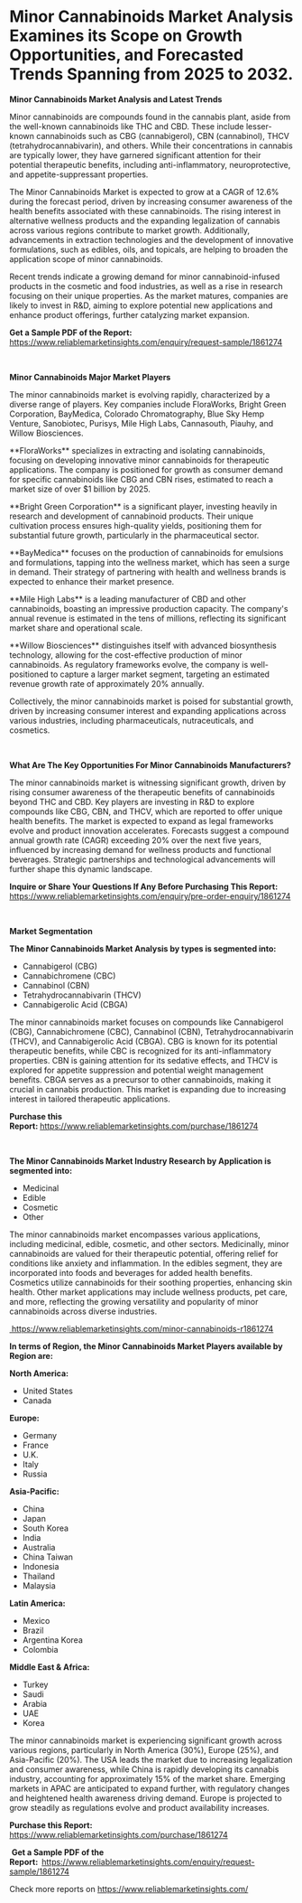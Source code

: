 <p><h1>Minor Cannabinoids Market Analysis Examines its Scope on Growth Opportunities, and Forecasted Trends Spanning from 2025 to 2032.</h1></p><p><strong>Minor Cannabinoids Market Analysis and Latest Trends</strong></p>
<p><p>Minor cannabinoids are compounds found in the cannabis plant, aside from the well-known cannabinoids like THC and CBD. These include lesser-known cannabinoids such as CBG (cannabigerol), CBN (cannabinol), THCV (tetrahydrocannabivarin), and others. While their concentrations in cannabis are typically lower, they have garnered significant attention for their potential therapeutic benefits, including anti-inflammatory, neuroprotective, and appetite-suppressant properties.</p><p>The Minor Cannabinoids Market is expected to grow at a CAGR of 12.6% during the forecast period, driven by increasing consumer awareness of the health benefits associated with these cannabinoids. The rising interest in alternative wellness products and the expanding legalization of cannabis across various regions contribute to market growth. Additionally, advancements in extraction technologies and the development of innovative formulations, such as edibles, oils, and topicals, are helping to broaden the application scope of minor cannabinoids.</p><p>Recent trends indicate a growing demand for minor cannabinoid-infused products in the cosmetic and food industries, as well as a rise in research focusing on their unique properties. As the market matures, companies are likely to invest in R&D, aiming to explore potential new applications and enhance product offerings, further catalyzing market expansion.</p></p>
<p><strong>Get a Sample PDF of the Report:&nbsp;</strong> <a href="https://www.reliablemarketinsights.com/enquiry/request-sample/1861274?utm_campaign=2206&utm_medium=2&utm_source=Github&utm_content=ia&utm_term=03022025&utm_id=minor-cannabinoids">https://www.reliablemarketinsights.com/enquiry/request-sample/1861274</a></p>
<p>&nbsp;</p>
<p><strong>Minor Cannabinoids Major Market Players</strong></p>
<p><p>The minor cannabinoids market is evolving rapidly, characterized by a diverse range of players. Key companies include FloraWorks, Bright Green Corporation, BayMedica, Colorado Chromatography, Blue Sky Hemp Venture, Sanobiotec, Purisys, Mile High Labs, Cannasouth, Piauhy, and Willow Biosciences.</p><p>**FloraWorks** specializes in extracting and isolating cannabinoids, focusing on developing innovative minor cannabinoids for therapeutic applications. The company is positioned for growth as consumer demand for specific cannabinoids like CBG and CBN rises, estimated to reach a market size of over $1 billion by 2025.</p><p>**Bright Green Corporation** is a significant player, investing heavily in research and development of cannabinoid products. Their unique cultivation process ensures high-quality yields, positioning them for substantial future growth, particularly in the pharmaceutical sector.</p><p>**BayMedica** focuses on the production of cannabinoids for emulsions and formulations, tapping into the wellness market, which has seen a surge in demand. Their strategy of partnering with health and wellness brands is expected to enhance their market presence.</p><p>**Mile High Labs** is a leading manufacturer of CBD and other cannabinoids, boasting an impressive production capacity. The company's annual revenue is estimated in the tens of millions, reflecting its significant market share and operational scale.</p><p>**Willow Biosciences** distinguishes itself with advanced biosynthesis technology, allowing for the cost-effective production of minor cannabinoids. As regulatory frameworks evolve, the company is well-positioned to capture a larger market segment, targeting an estimated revenue growth rate of approximately 20% annually.</p><p>Collectively, the minor cannabinoids market is poised for substantial growth, driven by increasing consumer interest and expanding applications across various industries, including pharmaceuticals, nutraceuticals, and cosmetics.</p></p>
<p>&nbsp;</p>
<p><strong>What Are The Key Opportunities For Minor Cannabinoids Manufacturers?</strong></p>
<p><p>The minor cannabinoids market is witnessing significant growth, driven by rising consumer awareness of the therapeutic benefits of cannabinoids beyond THC and CBD. Key players are investing in R&D to explore compounds like CBG, CBN, and THCV, which are reported to offer unique health benefits. The market is expected to expand as legal frameworks evolve and product innovation accelerates. Forecasts suggest a compound annual growth rate (CAGR) exceeding 20% over the next five years, influenced by increasing demand for wellness products and functional beverages. Strategic partnerships and technological advancements will further shape this dynamic landscape.</p></p>
<p><strong>Inquire or Share Your Questions If Any Before Purchasing This Report:</strong> <a href="https://www.reliablemarketinsights.com/enquiry/pre-order-enquiry/1861274?utm_campaign=2206&utm_medium=2&utm_source=Github&utm_content=ia&utm_term=03022025&utm_id=minor-cannabinoids">https://www.reliablemarketinsights.com/enquiry/pre-order-enquiry/1861274</a></p>
<p>&nbsp;</p>
<p><strong>Market Segmentation</strong></p>
<p><strong>The Minor Cannabinoids Market Analysis by types is segmented into:</strong></p>
<p><ul><li>Cannabigerol (CBG)</li><li>Cannabichromene (CBC)</li><li>Cannabinol (CBN)</li><li>Tetrahydrocannabivarin (THCV)</li><li>Cannabigerolic Acid (CBGA)</li></ul></p>
<p><p>The minor cannabinoids market focuses on compounds like Cannabigerol (CBG), Cannabichromene (CBC), Cannabinol (CBN), Tetrahydrocannabivarin (THCV), and Cannabigerolic Acid (CBGA). CBG is known for its potential therapeutic benefits, while CBC is recognized for its anti-inflammatory properties. CBN is gaining attention for its sedative effects, and THCV is explored for appetite suppression and potential weight management benefits. CBGA serves as a precursor to other cannabinoids, making it crucial in cannabis production. This market is expanding due to increasing interest in tailored therapeutic applications.</p></p>
<p><strong>Purchase this Report:&nbsp;</strong><a href="https://www.reliablemarketinsights.com/purchase/1861274?utm_campaign=2206&utm_medium=2&utm_source=Github&utm_content=ia&utm_term=03022025&utm_id=minor-cannabinoids">https://www.reliablemarketinsights.com/purchase/1861274</a></p>
<p>&nbsp;</p>
<p><strong>The Minor Cannabinoids Market Industry Research by Application is segmented into:</strong></p>
<p><ul><li>Medicinal</li><li>Edible</li><li>Cosmetic</li><li>Other</li></ul></p>
<p><p>The minor cannabinoids market encompasses various applications, including medicinal, edible, cosmetic, and other sectors. Medicinally, minor cannabinoids are valued for their therapeutic potential, offering relief for conditions like anxiety and inflammation. In the edibles segment, they are incorporated into foods and beverages for added health benefits. Cosmetics utilize cannabinoids for their soothing properties, enhancing skin health. Other market applications may include wellness products, pet care, and more, reflecting the growing versatility and popularity of minor cannabinoids across diverse industries.</p></p>
<p><a href="https://www.reliablemarketinsights.com/minor-cannabinoids-r1861274?utm_campaign=2206&utm_medium=2&utm_source=Github&utm_content=ia&utm_term=03022025&utm_id=minor-cannabinoids">&nbsp;https://www.reliablemarketinsights.com/minor-cannabinoids-r1861274</a></p>
<p><strong>In terms of Region, the Minor Cannabinoids Market Players available by Region are:</strong></p>
<p>
    <p> <strong> North America: </strong>
        <ul>
            <li>United States</li>
            <li>Canada</li>
        </ul>
        </p> 
    <p> <strong> Europe: </strong>
        <ul>
            <li>Germany</li>
            <li>France</li>
            <li>U.K.</li>
            <li>Italy</li>
            <li>Russia</li>
        </ul>
        </p> 
    <p> <strong> Asia-Pacific: </strong>
        <ul>
            <li>China</li>
            <li>Japan</li>
            <li>South Korea</li>
            <li>India</li>
            <li>Australia</li>
            <li>China Taiwan</li>
            <li>Indonesia</li>
            <li>Thailand</li>
            <li>Malaysia</li>
        </ul>
        </p> 
    <p> <strong> Latin America: </strong>
        <ul>
            <li>Mexico</li>
            <li>Brazil</li>
            <li>Argentina Korea</li>
            <li>Colombia</li>
        </ul>
        </p> 
    <p> <strong> Middle East & Africa: </strong>
        <ul>
            <li>Turkey</li>
            <li>Saudi</li>
            <li>Arabia</li>
            <li>UAE</li>
            <li>Korea</li>
        </ul>
    </p>
    </p>
<p><p>The minor cannabinoids market is experiencing significant growth across various regions, particularly in North America (30%), Europe (25%), and Asia-Pacific (20%). The USA leads the market due to increasing legalization and consumer awareness, while China is rapidly developing its cannabis industry, accounting for approximately 15% of the market share. Emerging markets in APAC are anticipated to expand further, with regulatory changes and heightened health awareness driving demand. Europe is projected to grow steadily as regulations evolve and product availability increases.</p></p>
<p><strong>Purchase this Report: </strong><a href="https://www.reliablemarketinsights.com/purchase/1861274?utm_campaign=2206&utm_medium=2&utm_source=Github&utm_content=ia&utm_term=03022025&utm_id=minor-cannabinoids">https://www.reliablemarketinsights.com/purchase/1861274</a></p>
<p>&nbsp;<strong>Get a Sample PDF of the Report:&nbsp;&nbsp;</strong><a href="https://www.reliablemarketinsights.com/enquiry/request-sample/1861274?utm_campaign=2206&utm_medium=2&utm_source=Github&utm_content=ia&utm_term=03022025&utm_id=minor-cannabinoids">https://www.reliablemarketinsights.com/enquiry/request-sample/1861274</a></p>
<p><strong></strong></p>
<p>Check more reports on <a href="https://www.reliablemarketinsights.com/?utm_campaign=2206&utm_medium=2&utm_source=Github&utm_content=ia&utm_term=03022025&utm_id=minor-cannabinoids">https://www.reliablemarketinsights.com/</a></p>